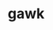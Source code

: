 ---
title: "gawk"
layout: cache
categories: [package, develop]
meta: {"compilers": ["gcc@=10.2.1", "gcc@=10.5.0", "gcc@=11.1.0", "gcc@=11.4.0", "gcc@=13.3.0", "gcc@=7.3.1", "gcc@=7.5.0", "gcc@=9.4.0", "oneapi@=2024.2.1"], "num_specs": 53, "num_specs_by_stack": {"aws-isc": 3, "aws-isc-aarch64": 3, "aws-pcluster-icelake": 8, "data-vis-sdk": 4, "developer-tools": 3, "developer-tools-aarch64-linux-gnu": 5, "developer-tools-manylinux2014": 1, "developer-tools-x86_64_v3-linux-gnu": 5, "e4s": 4, "e4s-neoverse-v2": 5, "e4s-neoverse_v1": 2, "e4s-oneapi": 4, "e4s-power": 1, "hep": 4, "radiuss": 5, "root": 53, "tutorial": 4}, "oss": ["amzn2", "centos7", "rhel8", "ubuntu18.04", "ubuntu20.04", "ubuntu22.04"], "platforms": ["linux"], "stacks": ["aws-isc", "aws-isc-aarch64", "aws-pcluster-icelake", "data-vis-sdk", "developer-tools", "developer-tools-aarch64-linux-gnu", "developer-tools-manylinux2014", "developer-tools-x86_64_v3-linux-gnu", "e4s", "e4s-neoverse-v2", "e4s-neoverse_v1", "e4s-oneapi", "e4s-power", "hep", "radiuss", "root", "tutorial"], "targets": ["aarch64", "neoverse_v1", "neoverse_v2", "ppc64le", "x86_64_v3"], "versions": ["5.2.1", "5.3.0", "5.3.1"]}
spec_details: [{"compiler": "gcc@=7.3.1", "hash": "dxjwes6hpusteqm32g6jmlb6uyxegi3e", "os": "amzn2", "platform": "linux", "size": "-", "stacks": ["aws-isc-aarch64", "root"], "tarball": "https://binaries.spack.io/develop/build_cache/linux-amzn2-aarch64/gcc-7.3.1/gawk-5.3.1/linux-amzn2-aarch64-gcc-7.3.1-gawk-5.3.1-dxjwes6hpusteqm32g6jmlb6uyxegi3e.spack", "target": "aarch64", "variants": ["build_system=autotools", "~nls"], "versions": ["5.3.1"]}, {"compiler": "gcc@=7.3.1", "hash": "jh5arv3xctyvteyeyspmbzy5su3xddgw", "os": "amzn2", "platform": "linux", "size": "-", "stacks": ["aws-isc-aarch64", "root"], "tarball": "https://binaries.spack.io/develop/build_cache/linux-amzn2-aarch64/gcc-7.3.1/gawk-5.3.1/linux-amzn2-aarch64-gcc-7.3.1-gawk-5.3.1-jh5arv3xctyvteyeyspmbzy5su3xddgw.spack", "target": "aarch64", "variants": ["build_system=autotools", "~nls"], "versions": ["5.3.1"]}, {"compiler": "gcc@=7.3.1", "hash": "sgo3unmhp5sfkiyvxtrjspo55c3ew66q", "os": "amzn2", "platform": "linux", "size": "-", "stacks": ["aws-isc-aarch64", "root"], "tarball": "https://binaries.spack.io/develop/build_cache/linux-amzn2-aarch64/gcc-7.3.1/gawk-5.3.1/linux-amzn2-aarch64-gcc-7.3.1-gawk-5.3.1-sgo3unmhp5sfkiyvxtrjspo55c3ew66q.spack", "target": "aarch64", "variants": ["build_system=autotools", "~nls"], "versions": ["5.3.1"]}, {"compiler": "gcc@=7.3.1", "hash": "3u62uhcuata7m752rgwvc7skrhowgm7g", "os": "amzn2", "platform": "linux", "size": "-", "stacks": ["aws-pcluster-icelake", "root"], "tarball": "https://binaries.spack.io/develop/build_cache/linux-amzn2-x86_64_v3/gcc-7.3.1/gawk-5.2.1/linux-amzn2-x86_64_v3-gcc-7.3.1-gawk-5.2.1-3u62uhcuata7m752rgwvc7skrhowgm7g.spack", "target": "x86_64_v3", "variants": ["build_system=autotools", "~nls"], "versions": ["5.2.1"]}, {"compiler": "gcc@=7.3.1", "hash": "5xrdsqzed7mdbiic6awqguy5nuzvmijr", "os": "amzn2", "platform": "linux", "size": "-", "stacks": ["aws-pcluster-icelake", "root"], "tarball": "https://binaries.spack.io/develop/build_cache/linux-amzn2-x86_64_v3/gcc-7.3.1/gawk-5.2.1/linux-amzn2-x86_64_v3-gcc-7.3.1-gawk-5.2.1-5xrdsqzed7mdbiic6awqguy5nuzvmijr.spack", "target": "x86_64_v3", "variants": ["build_system=autotools", "~nls"], "versions": ["5.2.1"]}, {"compiler": "gcc@=7.3.1", "hash": "awyfnhptsvght2djhrud2ycro3g2b4gv", "os": "amzn2", "platform": "linux", "size": "-", "stacks": ["aws-pcluster-icelake", "root"], "tarball": "https://binaries.spack.io/develop/build_cache/linux-amzn2-x86_64_v3/gcc-7.3.1/gawk-5.2.1/linux-amzn2-x86_64_v3-gcc-7.3.1-gawk-5.2.1-awyfnhptsvght2djhrud2ycro3g2b4gv.spack", "target": "x86_64_v3", "variants": ["build_system=autotools", "~nls"], "versions": ["5.2.1"]}, {"compiler": "gcc@=7.3.1", "hash": "briiioq5c5fj2xw5u57xzift2itcple6", "os": "amzn2", "platform": "linux", "size": "-", "stacks": ["aws-pcluster-icelake", "root"], "tarball": "https://binaries.spack.io/develop/build_cache/linux-amzn2-x86_64_v3/gcc-7.3.1/gawk-5.2.1/linux-amzn2-x86_64_v3-gcc-7.3.1-gawk-5.2.1-briiioq5c5fj2xw5u57xzift2itcple6.spack", "target": "x86_64_v3", "variants": ["build_system=autotools", "~nls"], "versions": ["5.2.1"]}, {"compiler": "gcc@=7.3.1", "hash": "ci3wso7jhiaizlr2rp2mvoqrq2kwvkjv", "os": "amzn2", "platform": "linux", "size": "-", "stacks": ["aws-pcluster-icelake", "root"], "tarball": "https://binaries.spack.io/develop/build_cache/linux-amzn2-x86_64_v3/gcc-7.3.1/gawk-5.2.1/linux-amzn2-x86_64_v3-gcc-7.3.1-gawk-5.2.1-ci3wso7jhiaizlr2rp2mvoqrq2kwvkjv.spack", "target": "x86_64_v3", "variants": ["build_system=autotools", "~nls"], "versions": ["5.2.1"]}, {"compiler": "gcc@=7.3.1", "hash": "df3bquoj3bmhza76jzvxszkhx6z4piu5", "os": "amzn2", "platform": "linux", "size": "-", "stacks": ["aws-pcluster-icelake", "root"], "tarball": "https://binaries.spack.io/develop/build_cache/linux-amzn2-x86_64_v3/gcc-7.3.1/gawk-5.2.1/linux-amzn2-x86_64_v3-gcc-7.3.1-gawk-5.2.1-df3bquoj3bmhza76jzvxszkhx6z4piu5.spack", "target": "x86_64_v3", "variants": ["build_system=autotools", "~nls"], "versions": ["5.2.1"]}, {"compiler": "gcc@=7.3.1", "hash": "f2kl5oe4ohzuitqlnkhfctk4m5s5psrf", "os": "amzn2", "platform": "linux", "size": "-", "stacks": ["aws-pcluster-icelake", "root"], "tarball": "https://binaries.spack.io/develop/build_cache/linux-amzn2-x86_64_v3/gcc-7.3.1/gawk-5.2.1/linux-amzn2-x86_64_v3-gcc-7.3.1-gawk-5.2.1-f2kl5oe4ohzuitqlnkhfctk4m5s5psrf.spack", "target": "x86_64_v3", "variants": ["build_system=autotools", "~nls"], "versions": ["5.2.1"]}, {"compiler": "gcc@=7.3.1", "hash": "vz5mhugowou7qjnv332z3jidv5kzesfl", "os": "amzn2", "platform": "linux", "size": "-", "stacks": ["aws-pcluster-icelake", "root"], "tarball": "https://binaries.spack.io/develop/build_cache/linux-amzn2-x86_64_v3/gcc-7.3.1/gawk-5.2.1/linux-amzn2-x86_64_v3-gcc-7.3.1-gawk-5.2.1-vz5mhugowou7qjnv332z3jidv5kzesfl.spack", "target": "x86_64_v3", "variants": ["build_system=autotools", "~nls"], "versions": ["5.2.1"]}, {"compiler": "gcc@=7.3.1", "hash": "ixjdywqkkzvso4fidpvsceo33jvcx2kh", "os": "amzn2", "platform": "linux", "size": "-", "stacks": ["aws-isc", "root"], "tarball": "https://binaries.spack.io/develop/build_cache/linux-amzn2-x86_64_v3/gcc-7.3.1/gawk-5.3.1/linux-amzn2-x86_64_v3-gcc-7.3.1-gawk-5.3.1-ixjdywqkkzvso4fidpvsceo33jvcx2kh.spack", "target": "x86_64_v3", "variants": ["build_system=autotools", "~nls"], "versions": ["5.3.1"]}, {"compiler": "gcc@=7.3.1", "hash": "n52cjfjmx2c3w3p4ounvuacmm6hbqdeh", "os": "amzn2", "platform": "linux", "size": "-", "stacks": ["aws-isc", "root"], "tarball": "https://binaries.spack.io/develop/build_cache/linux-amzn2-x86_64_v3/gcc-7.3.1/gawk-5.3.1/linux-amzn2-x86_64_v3-gcc-7.3.1-gawk-5.3.1-n52cjfjmx2c3w3p4ounvuacmm6hbqdeh.spack", "target": "x86_64_v3", "variants": ["build_system=autotools", "~nls"], "versions": ["5.3.1"]}, {"compiler": "gcc@=7.3.1", "hash": "ouh2tvddrbwctq4q4b4jjrxjw6cmotpd", "os": "amzn2", "platform": "linux", "size": "-", "stacks": ["aws-isc", "root"], "tarball": "https://binaries.spack.io/develop/build_cache/linux-amzn2-x86_64_v3/gcc-7.3.1/gawk-5.3.1/linux-amzn2-x86_64_v3-gcc-7.3.1-gawk-5.3.1-ouh2tvddrbwctq4q4b4jjrxjw6cmotpd.spack", "target": "x86_64_v3", "variants": ["build_system=autotools", "~nls"], "versions": ["5.3.1"]}, {"compiler": "gcc@=10.2.1", "hash": "oiwo4dnedgsfssuatxlbfahtcdif6fxx", "os": "centos7", "platform": "linux", "size": "-", "stacks": ["developer-tools-manylinux2014", "root"], "tarball": "https://binaries.spack.io/develop/build_cache/linux-centos7-x86_64_v3/gcc-10.2.1/gawk-5.3.1/linux-centos7-x86_64_v3-gcc-10.2.1-gawk-5.3.1-oiwo4dnedgsfssuatxlbfahtcdif6fxx.spack", "target": "x86_64_v3", "variants": ["build_system=autotools", "~nls"], "versions": ["5.3.1"]}, {"compiler": "gcc@=10.5.0", "hash": "6i6f43mrcfm7skyng5qlqes3pnmntrsm", "os": "centos7", "platform": "linux", "size": "-", "stacks": ["developer-tools-x86_64_v3-linux-gnu", "root"], "tarball": "https://binaries.spack.io/develop/build_cache/linux-centos7-x86_64_v3/gcc-10.5.0/gawk-5.3.1/linux-centos7-x86_64_v3-gcc-10.5.0-gawk-5.3.1-6i6f43mrcfm7skyng5qlqes3pnmntrsm.spack", "target": "x86_64_v3", "variants": ["build_system=autotools", "~nls"], "versions": ["5.3.1"]}, {"compiler": "gcc@=10.5.0", "hash": "wpnxguz5hvgbaa4rdm4rgkmpksenwyld", "os": "centos7", "platform": "linux", "size": "-", "stacks": ["developer-tools-x86_64_v3-linux-gnu", "root"], "tarball": "https://binaries.spack.io/develop/build_cache/linux-centos7-x86_64_v3/gcc-10.5.0/gawk-5.3.1/linux-centos7-x86_64_v3-gcc-10.5.0-gawk-5.3.1-wpnxguz5hvgbaa4rdm4rgkmpksenwyld.spack", "target": "x86_64_v3", "variants": ["build_system=autotools", "~nls"], "versions": ["5.3.1"]}, {"compiler": "gcc@=10.5.0", "hash": "y3yas5xjxkkhv66apkneotb2o5jw6ebk", "os": "centos7", "platform": "linux", "size": "-", "stacks": ["developer-tools-x86_64_v3-linux-gnu", "root"], "tarball": "https://binaries.spack.io/develop/build_cache/linux-centos7-x86_64_v3/gcc-10.5.0/gawk-5.3.1/linux-centos7-x86_64_v3-gcc-10.5.0-gawk-5.3.1-y3yas5xjxkkhv66apkneotb2o5jw6ebk.spack", "target": "x86_64_v3", "variants": ["build_system=autotools", "~nls"], "versions": ["5.3.1"]}, {"compiler": "gcc@=10.5.0", "hash": "gy76bphbvrasizhl7afkpas7j3fj53m6", "os": "centos7", "platform": "linux", "size": "-", "stacks": ["developer-tools-x86_64_v3-linux-gnu", "root"], "tarball": "https://binaries.spack.io/develop/build_cache/linux-centos7-x86_64_v3/gcc-10.5.0/gawk-5.3.1/linux-centos7-x86_64_v3-gcc-10.5.0-gawk-5.3.1-gy76bphbvrasizhl7afkpas7j3fj53m6.spack", "target": "x86_64_v3", "variants": ["build_system=autotools", "~nls"], "versions": ["5.3.1"]}, {"compiler": "gcc@=10.5.0", "hash": "qrbpzae3svrlpllh5xa3iz2q47xbgmpv", "os": "centos7", "platform": "linux", "size": "-", "stacks": ["developer-tools-x86_64_v3-linux-gnu", "root"], "tarball": "https://binaries.spack.io/develop/build_cache/linux-centos7-x86_64_v3/gcc-10.5.0/gawk-5.3.1/linux-centos7-x86_64_v3-gcc-10.5.0-gawk-5.3.1-qrbpzae3svrlpllh5xa3iz2q47xbgmpv.spack", "target": "x86_64_v3", "variants": ["build_system=autotools", "~nls"], "versions": ["5.3.1"]}, {"compiler": "gcc@=13.3.0", "hash": "iaqcq4p25hg4bcfrcx7kmb5bcamv7hjm", "os": "rhel8", "platform": "linux", "size": "-", "stacks": ["developer-tools-aarch64-linux-gnu", "root"], "tarball": "https://binaries.spack.io/develop/build_cache/linux-rhel8-aarch64/gcc-13.3.0/gawk-5.3.1/linux-rhel8-aarch64-gcc-13.3.0-gawk-5.3.1-iaqcq4p25hg4bcfrcx7kmb5bcamv7hjm.spack", "target": "aarch64", "variants": ["build_system=autotools", "~nls"], "versions": ["5.3.1"]}, {"compiler": "gcc@=13.3.0", "hash": "n2xdbfhbw6fyllgk6rddzjo3rsaiasyb", "os": "rhel8", "platform": "linux", "size": "-", "stacks": ["developer-tools-aarch64-linux-gnu", "root"], "tarball": "https://binaries.spack.io/develop/build_cache/linux-rhel8-aarch64/gcc-13.3.0/gawk-5.3.1/linux-rhel8-aarch64-gcc-13.3.0-gawk-5.3.1-n2xdbfhbw6fyllgk6rddzjo3rsaiasyb.spack", "target": "aarch64", "variants": ["build_system=autotools", "~nls"], "versions": ["5.3.1"]}, {"compiler": "gcc@=13.3.0", "hash": "qjj7pvblxftf3ydkxrdzrj6r7vsbrvak", "os": "rhel8", "platform": "linux", "size": "-", "stacks": ["developer-tools-aarch64-linux-gnu", "root"], "tarball": "https://binaries.spack.io/develop/build_cache/linux-rhel8-aarch64/gcc-13.3.0/gawk-5.3.1/linux-rhel8-aarch64-gcc-13.3.0-gawk-5.3.1-qjj7pvblxftf3ydkxrdzrj6r7vsbrvak.spack", "target": "aarch64", "variants": ["build_system=autotools", "~nls"], "versions": ["5.3.1"]}, {"compiler": "gcc@=13.3.0", "hash": "vhjgkfpixr5qdgj7n2i75s6vs63vzxle", "os": "rhel8", "platform": "linux", "size": "-", "stacks": ["developer-tools-aarch64-linux-gnu", "root"], "tarball": "https://binaries.spack.io/develop/build_cache/linux-rhel8-aarch64/gcc-13.3.0/gawk-5.3.1/linux-rhel8-aarch64-gcc-13.3.0-gawk-5.3.1-vhjgkfpixr5qdgj7n2i75s6vs63vzxle.spack", "target": "aarch64", "variants": ["build_system=autotools", "~nls"], "versions": ["5.3.1"]}, {"compiler": "gcc@=13.3.0", "hash": "vdpndtgmkapyxvrmqumqvujai6y7euxt", "os": "rhel8", "platform": "linux", "size": "-", "stacks": ["developer-tools-aarch64-linux-gnu", "root"], "tarball": "https://binaries.spack.io/develop/build_cache/linux-rhel8-aarch64/gcc-13.3.0/gawk-5.3.1/linux-rhel8-aarch64-gcc-13.3.0-gawk-5.3.1-vdpndtgmkapyxvrmqumqvujai6y7euxt.spack", "target": "aarch64", "variants": ["build_system=autotools", "~nls"], "versions": ["5.3.1"]}, {"compiler": "gcc@=7.5.0", "hash": "577gec6m6vx75ox3yl4g5u55mamhdkcy", "os": "ubuntu18.04", "platform": "linux", "size": "-", "stacks": ["developer-tools", "root"], "tarball": "https://binaries.spack.io/develop/build_cache/linux-ubuntu18.04-x86_64_v3/gcc-7.5.0/gawk-5.3.0/linux-ubuntu18.04-x86_64_v3-gcc-7.5.0-gawk-5.3.0-577gec6m6vx75ox3yl4g5u55mamhdkcy.spack", "target": "x86_64_v3", "variants": ["build_system=autotools", "~nls"], "versions": ["5.3.0"]}, {"compiler": "gcc@=7.5.0", "hash": "bxdaufxskxor2zu2kjges3onfvgc72nw", "os": "ubuntu18.04", "platform": "linux", "size": "-", "stacks": ["developer-tools", "root"], "tarball": "https://binaries.spack.io/develop/build_cache/linux-ubuntu18.04-x86_64_v3/gcc-7.5.0/gawk-5.3.0/linux-ubuntu18.04-x86_64_v3-gcc-7.5.0-gawk-5.3.0-bxdaufxskxor2zu2kjges3onfvgc72nw.spack", "target": "x86_64_v3", "variants": ["build_system=autotools", "~nls"], "versions": ["5.3.0"]}, {"compiler": "gcc@=7.5.0", "hash": "zkforcfkthgw3sruhlfg2moce6mjsote", "os": "ubuntu18.04", "platform": "linux", "size": "-", "stacks": ["developer-tools", "root"], "tarball": "https://binaries.spack.io/develop/build_cache/linux-ubuntu18.04-x86_64_v3/gcc-7.5.0/gawk-5.3.0/linux-ubuntu18.04-x86_64_v3-gcc-7.5.0-gawk-5.3.0-zkforcfkthgw3sruhlfg2moce6mjsote.spack", "target": "x86_64_v3", "variants": ["build_system=autotools", "~nls"], "versions": ["5.3.0"]}, {"compiler": "gcc@=7.5.0", "hash": "7rok677bosvsaodvamek5oeig7m3h7us", "os": "ubuntu18.04", "platform": "linux", "size": "-", "stacks": ["radiuss", "root"], "tarball": "https://binaries.spack.io/develop/build_cache/linux-ubuntu18.04-x86_64_v3/gcc-7.5.0/gawk-5.3.1/linux-ubuntu18.04-x86_64_v3-gcc-7.5.0-gawk-5.3.1-7rok677bosvsaodvamek5oeig7m3h7us.spack", "target": "x86_64_v3", "variants": ["build_system=autotools", "~nls"], "versions": ["5.3.1"]}, {"compiler": "gcc@=7.5.0", "hash": "cfvkvwpevtl4voqn3fc74c7xw72rwzrr", "os": "ubuntu18.04", "platform": "linux", "size": "-", "stacks": ["radiuss", "root"], "tarball": "https://binaries.spack.io/develop/build_cache/linux-ubuntu18.04-x86_64_v3/gcc-7.5.0/gawk-5.3.1/linux-ubuntu18.04-x86_64_v3-gcc-7.5.0-gawk-5.3.1-cfvkvwpevtl4voqn3fc74c7xw72rwzrr.spack", "target": "x86_64_v3", "variants": ["build_system=autotools", "~nls"], "versions": ["5.3.1"]}, {"compiler": "gcc@=7.5.0", "hash": "lyhnphgt3ryj5ubad4gbhssnjlriuiyh", "os": "ubuntu18.04", "platform": "linux", "size": "-", "stacks": ["radiuss", "root"], "tarball": "https://binaries.spack.io/develop/build_cache/linux-ubuntu18.04-x86_64_v3/gcc-7.5.0/gawk-5.3.1/linux-ubuntu18.04-x86_64_v3-gcc-7.5.0-gawk-5.3.1-lyhnphgt3ryj5ubad4gbhssnjlriuiyh.spack", "target": "x86_64_v3", "variants": ["build_system=autotools", "~nls"], "versions": ["5.3.1"]}, {"compiler": "gcc@=7.5.0", "hash": "tuenqtmk2y5eft5rft64xsos7ywjxnxr", "os": "ubuntu18.04", "platform": "linux", "size": "-", "stacks": ["radiuss", "root"], "tarball": "https://binaries.spack.io/develop/build_cache/linux-ubuntu18.04-x86_64_v3/gcc-7.5.0/gawk-5.3.1/linux-ubuntu18.04-x86_64_v3-gcc-7.5.0-gawk-5.3.1-tuenqtmk2y5eft5rft64xsos7ywjxnxr.spack", "target": "x86_64_v3", "variants": ["build_system=autotools", "~nls"], "versions": ["5.3.1"]}, {"compiler": "gcc@=7.5.0", "hash": "ubyucd6ba2e5frrpezim2mxsuhbed7iw", "os": "ubuntu18.04", "platform": "linux", "size": "-", "stacks": ["radiuss", "root"], "tarball": "https://binaries.spack.io/develop/build_cache/linux-ubuntu18.04-x86_64_v3/gcc-7.5.0/gawk-5.3.1/linux-ubuntu18.04-x86_64_v3-gcc-7.5.0-gawk-5.3.1-ubyucd6ba2e5frrpezim2mxsuhbed7iw.spack", "target": "x86_64_v3", "variants": ["build_system=autotools", "~nls"], "versions": ["5.3.1"]}, {"compiler": "gcc@=9.4.0", "hash": "ispz33vsvahnft2nncp3gpixgddh4ewg", "os": "ubuntu20.04", "platform": "linux", "size": "-", "stacks": ["e4s-power", "root"], "tarball": "https://binaries.spack.io/develop/build_cache/linux-ubuntu20.04-ppc64le/gcc-9.4.0/gawk-5.3.1/linux-ubuntu20.04-ppc64le-gcc-9.4.0-gawk-5.3.1-ispz33vsvahnft2nncp3gpixgddh4ewg.spack", "target": "ppc64le", "variants": ["build_system=autotools", "~nls"], "versions": ["5.3.1"]}, {"compiler": "gcc@=11.1.0", "hash": "7g57l7cafpt2hifs6xhckgusr3ptmttn", "os": "ubuntu20.04", "platform": "linux", "size": "-", "stacks": ["data-vis-sdk", "root"], "tarball": "https://binaries.spack.io/develop/build_cache/linux-ubuntu20.04-x86_64_v3/gcc-11.1.0/gawk-5.3.1/linux-ubuntu20.04-x86_64_v3-gcc-11.1.0-gawk-5.3.1-7g57l7cafpt2hifs6xhckgusr3ptmttn.spack", "target": "x86_64_v3", "variants": ["build_system=autotools", "~nls"], "versions": ["5.3.1"]}, {"compiler": "gcc@=11.1.0", "hash": "hjdoaiaq3r5addd2gruggqv5hh3ni2l5", "os": "ubuntu20.04", "platform": "linux", "size": "-", "stacks": ["data-vis-sdk", "root"], "tarball": "https://binaries.spack.io/develop/build_cache/linux-ubuntu20.04-x86_64_v3/gcc-11.1.0/gawk-5.3.1/linux-ubuntu20.04-x86_64_v3-gcc-11.1.0-gawk-5.3.1-hjdoaiaq3r5addd2gruggqv5hh3ni2l5.spack", "target": "x86_64_v3", "variants": ["build_system=autotools", "~nls"], "versions": ["5.3.1"]}, {"compiler": "gcc@=11.1.0", "hash": "ivqkgujndlauuukpdtrjoqrpa2rxpkcf", "os": "ubuntu20.04", "platform": "linux", "size": "-", "stacks": ["data-vis-sdk", "root"], "tarball": "https://binaries.spack.io/develop/build_cache/linux-ubuntu20.04-x86_64_v3/gcc-11.1.0/gawk-5.3.1/linux-ubuntu20.04-x86_64_v3-gcc-11.1.0-gawk-5.3.1-ivqkgujndlauuukpdtrjoqrpa2rxpkcf.spack", "target": "x86_64_v3", "variants": ["build_system=autotools", "~nls"], "versions": ["5.3.1"]}, {"compiler": "gcc@=11.1.0", "hash": "zqzanj44t66iwkpol34y3lotdb6sd6oj", "os": "ubuntu20.04", "platform": "linux", "size": "-", "stacks": ["data-vis-sdk", "root"], "tarball": "https://binaries.spack.io/develop/build_cache/linux-ubuntu20.04-x86_64_v3/gcc-11.1.0/gawk-5.3.1/linux-ubuntu20.04-x86_64_v3-gcc-11.1.0-gawk-5.3.1-zqzanj44t66iwkpol34y3lotdb6sd6oj.spack", "target": "x86_64_v3", "variants": ["build_system=autotools", "~nls"], "versions": ["5.3.1"]}, {"compiler": "gcc@=11.4.0", "hash": "bxp2ztujpwqkc7xqglcsvu2q5f6jvo7c", "os": "ubuntu22.04", "platform": "linux", "size": "-", "stacks": ["e4s-neoverse_v1", "root"], "tarball": "https://binaries.spack.io/develop/build_cache/linux-ubuntu22.04-neoverse_v1/gcc-11.4.0/gawk-5.3.1/linux-ubuntu22.04-neoverse_v1-gcc-11.4.0-gawk-5.3.1-bxp2ztujpwqkc7xqglcsvu2q5f6jvo7c.spack", "target": "neoverse_v1", "variants": ["build_system=autotools", "~nls"], "versions": ["5.3.1"]}, {"compiler": "gcc@=11.4.0", "hash": "zp7sp577kcnwca3dvcpotdbekxrfmsq4", "os": "ubuntu22.04", "platform": "linux", "size": "-", "stacks": ["e4s-neoverse_v1", "root"], "tarball": "https://binaries.spack.io/develop/build_cache/linux-ubuntu22.04-neoverse_v1/gcc-11.4.0/gawk-5.3.1/linux-ubuntu22.04-neoverse_v1-gcc-11.4.0-gawk-5.3.1-zp7sp577kcnwca3dvcpotdbekxrfmsq4.spack", "target": "neoverse_v1", "variants": ["build_system=autotools", "~nls"], "versions": ["5.3.1"]}, {"compiler": "gcc@=11.4.0", "hash": "d2nv6qcfaebaqmouerms56dq6lbnjnhs", "os": "ubuntu22.04", "platform": "linux", "size": "-", "stacks": ["e4s-neoverse-v2", "root"], "tarball": "https://binaries.spack.io/develop/build_cache/linux-ubuntu22.04-neoverse_v2/gcc-11.4.0/gawk-5.3.1/linux-ubuntu22.04-neoverse_v2-gcc-11.4.0-gawk-5.3.1-d2nv6qcfaebaqmouerms56dq6lbnjnhs.spack", "target": "neoverse_v2", "variants": ["build_system=autotools", "~nls"], "versions": ["5.3.1"]}, {"compiler": "gcc@=11.4.0", "hash": "izo5cd2kb5bmbtzffxdmy6evmi7lvhxn", "os": "ubuntu22.04", "platform": "linux", "size": "-", "stacks": ["e4s-neoverse-v2", "root"], "tarball": "https://binaries.spack.io/develop/build_cache/linux-ubuntu22.04-neoverse_v2/gcc-11.4.0/gawk-5.3.1/linux-ubuntu22.04-neoverse_v2-gcc-11.4.0-gawk-5.3.1-izo5cd2kb5bmbtzffxdmy6evmi7lvhxn.spack", "target": "neoverse_v2", "variants": ["build_system=autotools", "~nls"], "versions": ["5.3.1"]}, {"compiler": "gcc@=11.4.0", "hash": "kxrlgjefzanulb3gy7jmuncit2tmzds3", "os": "ubuntu22.04", "platform": "linux", "size": "-", "stacks": ["e4s-neoverse-v2", "root"], "tarball": "https://binaries.spack.io/develop/build_cache/linux-ubuntu22.04-neoverse_v2/gcc-11.4.0/gawk-5.3.1/linux-ubuntu22.04-neoverse_v2-gcc-11.4.0-gawk-5.3.1-kxrlgjefzanulb3gy7jmuncit2tmzds3.spack", "target": "neoverse_v2", "variants": ["build_system=autotools", "~nls"], "versions": ["5.3.1"]}, {"compiler": "gcc@=11.4.0", "hash": "opbxltvm6lrqkwno2d63jkuacolweolo", "os": "ubuntu22.04", "platform": "linux", "size": "-", "stacks": ["e4s-neoverse-v2", "root"], "tarball": "https://binaries.spack.io/develop/build_cache/linux-ubuntu22.04-neoverse_v2/gcc-11.4.0/gawk-5.3.1/linux-ubuntu22.04-neoverse_v2-gcc-11.4.0-gawk-5.3.1-opbxltvm6lrqkwno2d63jkuacolweolo.spack", "target": "neoverse_v2", "variants": ["build_system=autotools", "~nls"], "versions": ["5.3.1"]}, {"compiler": "gcc@=11.4.0", "hash": "wzwl4eu5il4dgjp5d5xxlpress4cjpmz", "os": "ubuntu22.04", "platform": "linux", "size": "-", "stacks": ["e4s-neoverse-v2", "root"], "tarball": "https://binaries.spack.io/develop/build_cache/linux-ubuntu22.04-neoverse_v2/gcc-11.4.0/gawk-5.3.1/linux-ubuntu22.04-neoverse_v2-gcc-11.4.0-gawk-5.3.1-wzwl4eu5il4dgjp5d5xxlpress4cjpmz.spack", "target": "neoverse_v2", "variants": ["build_system=autotools", "~nls"], "versions": ["5.3.1"]}, {"compiler": "gcc@=11.4.0", "hash": "evuiy3adzupzuxcghwqjkrtnx3atljoi", "os": "ubuntu22.04", "platform": "linux", "size": "-", "stacks": ["e4s", "hep", "root", "tutorial"], "tarball": "https://binaries.spack.io/develop/build_cache/linux-ubuntu22.04-x86_64_v3/gcc-11.4.0/gawk-5.3.1/linux-ubuntu22.04-x86_64_v3-gcc-11.4.0-gawk-5.3.1-evuiy3adzupzuxcghwqjkrtnx3atljoi.spack", "target": "x86_64_v3", "variants": ["build_system=autotools", "~nls"], "versions": ["5.3.1"]}, {"compiler": "gcc@=11.4.0", "hash": "wdz4jtc2lv26zl36wkorf363do62rn3y", "os": "ubuntu22.04", "platform": "linux", "size": "-", "stacks": ["e4s", "hep", "root", "tutorial"], "tarball": "https://binaries.spack.io/develop/build_cache/linux-ubuntu22.04-x86_64_v3/gcc-11.4.0/gawk-5.3.1/linux-ubuntu22.04-x86_64_v3-gcc-11.4.0-gawk-5.3.1-wdz4jtc2lv26zl36wkorf363do62rn3y.spack", "target": "x86_64_v3", "variants": ["build_system=autotools", "~nls"], "versions": ["5.3.1"]}, {"compiler": "gcc@=11.4.0", "hash": "yrcqr7gwpcywffarjdkxc3y4z4apppnj", "os": "ubuntu22.04", "platform": "linux", "size": "-", "stacks": ["e4s", "hep", "root", "tutorial"], "tarball": "https://binaries.spack.io/develop/build_cache/linux-ubuntu22.04-x86_64_v3/gcc-11.4.0/gawk-5.3.1/linux-ubuntu22.04-x86_64_v3-gcc-11.4.0-gawk-5.3.1-yrcqr7gwpcywffarjdkxc3y4z4apppnj.spack", "target": "x86_64_v3", "variants": ["build_system=autotools", "~nls"], "versions": ["5.3.1"]}, {"compiler": "gcc@=11.4.0", "hash": "77qpblqjwn5jpweadhv5xayihgn5suck", "os": "ubuntu22.04", "platform": "linux", "size": "-", "stacks": ["e4s", "hep", "root", "tutorial"], "tarball": "https://binaries.spack.io/develop/build_cache/linux-ubuntu22.04-x86_64_v3/gcc-11.4.0/gawk-5.3.1/linux-ubuntu22.04-x86_64_v3-gcc-11.4.0-gawk-5.3.1-77qpblqjwn5jpweadhv5xayihgn5suck.spack", "target": "x86_64_v3", "variants": ["build_system=autotools", "~nls"], "versions": ["5.3.1"]}, {"compiler": "oneapi@=2024.2.1", "hash": "7v2hspuviehkdoanz33tiymmbtkok4uy", "os": "ubuntu22.04", "platform": "linux", "size": "-", "stacks": ["e4s-oneapi", "root"], "tarball": "https://binaries.spack.io/develop/build_cache/linux-ubuntu22.04-x86_64_v3/oneapi-2024.2.1/gawk-5.3.1/linux-ubuntu22.04-x86_64_v3-oneapi-2024.2.1-gawk-5.3.1-7v2hspuviehkdoanz33tiymmbtkok4uy.spack", "target": "x86_64_v3", "variants": ["build_system=autotools", "~nls"], "versions": ["5.3.1"]}, {"compiler": "oneapi@=2024.2.1", "hash": "lydculi3j5fycuvtrwqluwa25e22gvxz", "os": "ubuntu22.04", "platform": "linux", "size": "-", "stacks": ["e4s-oneapi", "root"], "tarball": "https://binaries.spack.io/develop/build_cache/linux-ubuntu22.04-x86_64_v3/oneapi-2024.2.1/gawk-5.3.1/linux-ubuntu22.04-x86_64_v3-oneapi-2024.2.1-gawk-5.3.1-lydculi3j5fycuvtrwqluwa25e22gvxz.spack", "target": "x86_64_v3", "variants": ["build_system=autotools", "~nls"], "versions": ["5.3.1"]}, {"compiler": "oneapi@=2024.2.1", "hash": "nnf3gjv53uawq6eqvfnxhb2ivgigfe4s", "os": "ubuntu22.04", "platform": "linux", "size": "-", "stacks": ["e4s-oneapi", "root"], "tarball": "https://binaries.spack.io/develop/build_cache/linux-ubuntu22.04-x86_64_v3/oneapi-2024.2.1/gawk-5.3.1/linux-ubuntu22.04-x86_64_v3-oneapi-2024.2.1-gawk-5.3.1-nnf3gjv53uawq6eqvfnxhb2ivgigfe4s.spack", "target": "x86_64_v3", "variants": ["build_system=autotools", "~nls"], "versions": ["5.3.1"]}, {"compiler": "oneapi@=2024.2.1", "hash": "tzqoxpoxsvzgitt24njz2dldq6cwalci", "os": "ubuntu22.04", "platform": "linux", "size": "-", "stacks": ["e4s-oneapi", "root"], "tarball": "https://binaries.spack.io/develop/build_cache/linux-ubuntu22.04-x86_64_v3/oneapi-2024.2.1/gawk-5.3.1/linux-ubuntu22.04-x86_64_v3-oneapi-2024.2.1-gawk-5.3.1-tzqoxpoxsvzgitt24njz2dldq6cwalci.spack", "target": "x86_64_v3", "variants": ["build_system=autotools", "~nls"], "versions": ["5.3.1"]}]
---